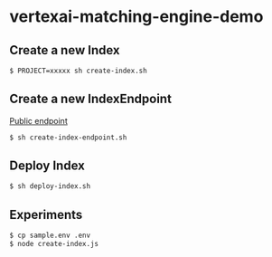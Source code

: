 # vertexai-matching-engine-demo

## Create a new Index

```sh
$ PROJECT=xxxxx sh create-index.sh
```

## Create a new IndexEndpoint

[Public endpoint](https://cloud.google.com/vertex-ai/docs/matching-engine/deploy-index-public#deploy_index_default-drest)

```sh
$ sh create-index-endpoint.sh
```

## Deploy Index

```sh
$ sh deploy-index.sh
```

## Experiments

```sh
$ cp sample.env .env
$ node create-index.js
```
